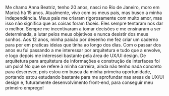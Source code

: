 Me chamo Anna Beatriz, tenho 20 anos, nasci no Rio de Janeiro, moro em Maricá há 15 anos. Atualmente, vivo com os meus pais, mas busco a minha independência. Meus pais me criaram rigorosamente com muito amor, mas isso não significa que as coisas foram fáceis. Eles sempre tentaram nos dar o melhor. Sempre me incentivaram a tomar decisões e me ensinaram a ser determinada, a lutar pelos meus objetivos e nunca desistir dos meus sonhos. 
Aos 12 anos, minha paixão por desenho me fez criar um caderno para por em praticas ideias que tinha ao longo dos dias. Com o passar dos anos eu fui passando a me interessar por arquitetura e tudo que a envolve, e logo depois me interessei bastante pela área de UX/UI design. De arquitetura para arquitetura de informações e construção de interfaces foi um pulo! 
No que se refere à minha carreira, ainda não tenho nada concreto para descrever, pois estou em busca da minha primeira oportunidade, portando estou estudando bastante para me aprofundar nas areas de UX/UI design e, futuramente desenvolvimento front-end, para conseguir meu primeiro emprego!

<!--
**biafransozi/biafransozi** is a ✨ _special_ ✨ repository because its `README.md` (this file) appears on your GitHub profile.

Here are some ideas to get you started:

- 🔭 I’m currently working on ...
- 🌱 I’m currently learning ...
- 👯 I’m looking to collaborate on ...
- 🤔 I’m looking for help with ...
- 💬 Ask me about ...
- 📫 How to reach me: ...
- 😄 Pronouns: ...
- ⚡ Fun fact: ...
-->
